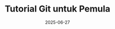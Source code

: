 ---
title: "Tutorial Git untuk Pemula"
date: 2025-06-27
thumbnail: "/images/thumbnail/nodejs.svg"
platform: "Multi"
articles: 5
level: "Pemula"
description: "Pelajari dasar-dasar version control dengan Git untuk pemula."
layout: single-tutorial
---